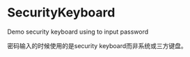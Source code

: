 # SecurityKeyboard
Demo security keyboard using to input password

密码输入的时候使用的是security keyboard而非系统或三方键盘。
